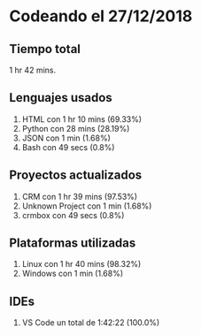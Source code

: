 # Codeando el 27/12/2018

## Tiempo total
1 hr 42 mins.

## Lenguajes usados
1. HTML con 1 hr 10 mins (69.33%)
1. Python con 28 mins (28.19%)
1. JSON con 1 min (1.68%)
1. Bash con 49 secs (0.8%)

## Proyectos actualizados
1. CRM con 1 hr 39 mins (97.53%)
1. Unknown Project con 1 min (1.68%)
1. crmbox con 49 secs (0.8%)

## Plataformas utilizadas
1. Linux con 1 hr 40 mins (98.32%)
1. Windows con 1 min (1.68%)

## IDEs
1. VS Code un total de 1:42:22 (100.0%)
